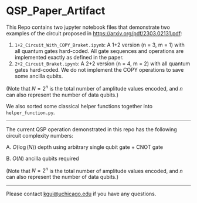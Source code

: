 # QSP_Paper_Artifact
This Repo contains two jupyter notebook files that demonstrate two examples of the circuit proposed in https://arxiv.org/pdf/2303.02131.pdf:

1. `1+2_Circuit_With_COPY_Braket.ipynb`: A 1+2 version (n = 3, m = 1) with all quantum gates hard-coded. All gate sequences and operations are implemented exactly as defined in the paper.
2. `2+2_Circuit_Braket.ipynb`: A 2+2 version (n = 4, m = 2) with all quantum gates hard-coded. We do not implement the COPY operations to save some ancilla qubits.

(Note that $N = 2^n$ is the total number of amplitude values encoded, and $n$ can also represent the number of data qubits.)

We also sorted some classical helper functions together into `helper_function.py`.

-------------------------------
The current QSP operation demonstrated in this repo has the following circuit complexity numbers:

A. $O(\log(N))$ depth using arbitrary single qubit gate + CNOT gate

B. $O(N)$ ancilla qubits required

(Note that $N = 2^n$ is the total number of amplitude values encoded, and $n$ can also represent the number of data qubits.)

-------------------------------
Please contact kgui@uchicago.edu if you have any questions.
